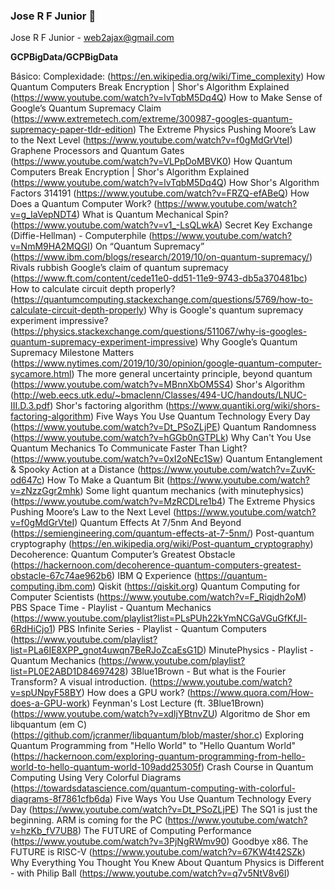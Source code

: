 ### Jose R F Junior 👋

Jose R F Junior - web2ajax@gmail.com


**GCPBigData/GCPBigData** 

Básico: Complexidade: (https://en.wikipedia.org/wiki/Time_complexity)
How Quantum Computers Break Encryption | Shor's Algorithm Explained (https://www.youtube.com/watch?v=lvTqbM5Dq4Q)
How to Make Sense of Google’s Quantum Supremacy Claim (https://www.extremetech.com/extreme/300987-googles-quantum-supremacy-paper-tldr-edition)
The Extreme Physics Pushing Moore’s Law to the Next Level (https://www.youtube.com/watch?v=f0gMdGrVteI)
Graphene Processors and Quantum Gates (https://www.youtube.com/watch?v=VLPpDoMBVK0)
How Quantum Computers Break Encryption | Shor's Algorithm Explained (https://www.youtube.com/watch?v=lvTqbM5Dq4Q)
How Shor's Algorithm Factors 314191 (https://www.youtube.com/watch?v=FRZQ-efABeQ)
How Does a Quantum Computer Work? (https://www.youtube.com/watch?v=g_IaVepNDT4)
What is Quantum Mechanical Spin? (https://www.youtube.com/watch?v=v1_-LsQLwkA)
Secret Key Exchange (Diffie-Hellman) - Computerphile (https://www.youtube.com/watch?v=NmM9HA2MQGI)
On “Quantum Supremacy” (https://www.ibm.com/blogs/research/2019/10/on-quantum-supremacy/)
Rivals rubbish Google’s claim of quantum supremacy (https://www.ft.com/content/cede11e0-dd51-11e9-9743-db5a370481bc)
How to calculate circuit depth properly? (https://quantumcomputing.stackexchange.com/questions/5769/how-to-calculate-circuit-depth-properly)
Why is Google's quantum supremacy experiment impressive? (https://physics.stackexchange.com/questions/511067/why-is-googles-quantum-supremacy-experiment-impressive)
Why Google’s Quantum Supremacy Milestone Matters (https://www.nytimes.com/2019/10/30/opinion/google-quantum-computer-sycamore.html)
The more general uncertainty principle, beyond quantum (https://www.youtube.com/watch?v=MBnnXbOM5S4)
Shor's Algorithm (http://web.eecs.utk.edu/~bmaclenn/Classes/494-UC/handouts/LNUC-III.D.3.pdf)
Shor's factoring algorithm (https://www.quantiki.org/wiki/shors-factoring-algorithm)
Five Ways You Use Quantum Technology Every Day (https://www.youtube.com/watch?v=Dt_PSoZLjPE)
Quantum Randomness (https://www.youtube.com/watch?v=hGGb0nGTPLk)
Why Can't You Use Quantum Mechanics To Communicate Faster Than Light? (https://www.youtube.com/watch?v=0xI2oNEc1Sw)
Quantum Entanglement & Spooky Action at a Distance (https://www.youtube.com/watch?v=ZuvK-od647c)
How To Make a Quantum Bit (https://www.youtube.com/watch?v=zNzzGgr2mhk)
Some light quantum mechanics (with minutephysics) (https://www.youtube.com/watch?v=MzRCDLre1b4)
The Extreme Physics Pushing Moore’s Law to the Next Level (https://www.youtube.com/watch?v=f0gMdGrVteI)
Quantum Effects At 7/5nm And Beyond (https://semiengineering.com/quantum-effects-at-7-5nm/)
Post-quantum cryptography (https://en.wikipedia.org/wiki/Post-quantum_cryptography)
Decoherence: Quantum Computer’s Greatest Obstacle (https://hackernoon.com/decoherence-quantum-computers-greatest-obstacle-67c74ae962b6)
IBM Q Experience (https://quantum-computing.ibm.com)
Qiskit (https://qiskit.org)
Quantum Computing for Computer Scientists (https://www.youtube.com/watch?v=F_Riqjdh2oM)
PBS Space Time - Playlist - Quantum Mechanics (https://www.youtube.com/playlist?list=PLsPUh22kYmNCGaVGuGfKfJl-6RdHiCjo1)
PBS Infinite Series - Playlist - Quantum Computers (https://www.youtube.com/playlist?list=PLa6IE8XPP_gnot4uwqn7BeRJoZcaEsG1D)
MinutePhysics - Playlist - Quantum Mechanics (https://www.youtube.com/playlist?list=PL0E2ABD1D84697428)
3Blue1Brown - But what is the Fourier Transform? A visual introduction. (https://www.youtube.com/watch?v=spUNpyF58BY)
How does a GPU work? (https://www.quora.com/How-does-a-GPU-work)
Feynman's Lost Lecture (ft. 3Blue1Brown) (https://www.youtube.com/watch?v=xdIjYBtnvZU)
Algoritmo de Shor em libquantum (em C) (https://github.com/jcranmer/libquantum/blob/master/shor.c)
Exploring Quantum Programming from "Hello World" to "Hello Quantum World" (https://hackernoon.com/exploring-quantum-programming-from-hello-world-to-hello-quantum-world-109add25305f)
Crash Course in Quantum Computing Using Very Colorful Diagrams (https://towardsdatascience.com/quantum-computing-with-colorful-diagrams-8f7861cfb6da)
Five Ways You Use Quantum Technology Every Day (https://www.youtube.com/watch?v=Dt_PSoZLjPE)
The SQ1 is just the beginning. ARM is coming for the PC (https://www.youtube.com/watch?v=hzKb_fV7UB8)
The FUTURE of Computing Performance (https://www.youtube.com/watch?v=3PjNgRWmv90)
Goodbye x86. The FUTURE is RISC-V (https://www.youtube.com/watch?v=67KW4t42SZk)
Why Everything You Thought You Knew About Quantum Physics is Different - with Philip Ball (https://www.youtube.com/watch?v=q7v5NtV8v6I)


